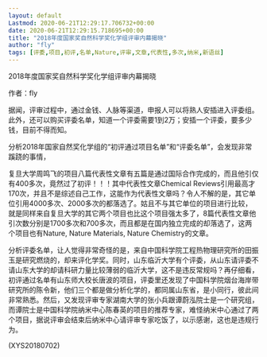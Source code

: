 ```yaml
---
layout: default
Lastmod: 2020-06-21T12:29:17.706732+00:00
date: 2020-06-21T12:29:15.718695+00:00
title: "2018年度国家奖自然科学奖化学组评审内幕揭晓"
author: "fly"
tags: [评委,项目,初评,名单,Nature,评审,文章,代表性,多次,纳米,新语丝]
---
```


2018年度国家奖自然科学奖化学组评审内幕揭晓

作者：fly

据闻，评审过程中，通过金钱、人脉等渠道，申报人可以将熟人安插进入评委组。此外，还可以购买评委名单，知道一个评委需要1到2万；安插一个评委，要多少钱，目前不得而知。

分析2018年国家自然奖化学组的“初评通过项目名单”和“评委名单”，会发现非常蹊跷的事情，

复旦大学周鸣飞的项目八篇代表性文章有五篇是通过国际合作完成的，而且他引仅有400多次，竟然过了初评！！！其中代表性文章Chemical Reviews引用最高才170次，并且不是综述自己工作，这能作为代表性文章吗？令人不解的是，其它单位引用4000多次、2000多次的都落选了。姑且不与其它单位的项目进行比较，就是同样来自复旦大学的其它两个项目也比这个项目强太多了，8篇代表性文章他引次数分别是1700多次和700多次，而且都是在国内独立完成的却落选了，这两个项目也有Nature, Nature Materials, Nature Chemistry的文章。

分析评委名单，让人觉得非常奇怪的是，来自中国科学院工程热物理研究所的田振玉是研究燃烧的，却来评化学奖。同时，山东临沂大学有个评委，从山东请评委不请山东大学的却请科研力量比较薄弱的临沂大学，这不是违反常规吗？再仔细看，初评通过名单有山东师大校长唐波的项目，评委里还发现了中国科学院烟台海岸带研究所的陈令新，他们三个都是做分析化学的，都同属山东省，是小同行，彼此间非常熟悉。然后，又发现评审专家湖南大学的张小兵跟谭蔚泓院士是一个研究组，而谭院士是中国科学院纳米中心陈春英的项目的推荐专家，难怪纳米中心通过了两个项目，据说评审会结束后纳米中心请评审专家吃饭了，以示感谢，这也是违规行为。

(XYS20180702)

